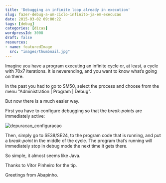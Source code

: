 ```yaml
---
title: 'Debugging an infinite loop already in execution'
slug: fazer-debug-a-um-ciclo-infinito-ja-em-execucao
date: 2015-03-02 09:00:22
tags: [debug]
categories: [dicas]
wordpressId: 3008
draft: false
resources:
- name: featuredImage
  src: "images/thumbnail.jpg"
---
```

Imagine you have a program executing an infinite cycle or, at least, a cycle with 70x7 iterations. It is neverending, and you want to know what’s going on there.

In the past you had to go to SM50, select the process and choose from the menu "Administration | Program | Debug".

But now there is a much easier way.

<!--more-->

First you have to configure debugging so that the _break-points_ are immediately active:

![depuracao_configuracao][1]

Then, simply go to SE38/SE24, to the program code that is running, and put a _break-point_ in the middle of the cycle. The program that’s running will immediately stop in debug mode the next time it gets there.

So simple, it almost seems like Java.

Thanks to Vítor Pinheiro for the tip.

Greetings from Abapinho.

   [1]: images/depuracao_configuracao.png
